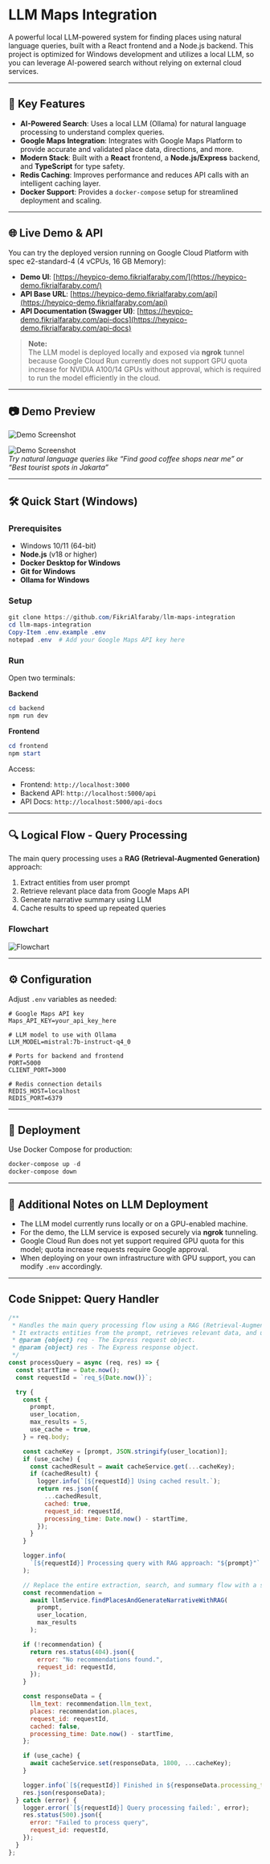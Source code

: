﻿# LLM Maps Integration

A powerful local LLM-powered system for finding places using natural language queries, built with a React frontend and a Node.js backend. This project is optimized for Windows development and utilizes a local LLM, so you can leverage AI-powered search without relying on external cloud services.

---

## 🚀 Key Features

- **AI-Powered Search**: Uses a local LLM (Ollama) for natural language processing to understand complex queries.
- **Google Maps Integration**: Integrates with Google Maps Platform to provide accurate and validated place data, directions, and more.
- **Modern Stack**: Built with a **React** frontend, a **Node.js/Express** backend, and **TypeScript** for type safety.
- **Redis Caching**: Improves performance and reduces API calls with an intelligent caching layer.
- **Docker Support**: Provides a `docker-compose` setup for streamlined deployment and scaling.

---

## 🌐 Live Demo & API

You can try the deployed version running on Google Cloud Platform with spec e2-standard-4 (4 vCPUs, 16 GB Memory):

- **Demo UI**: [https://heypico-demo.fikrialfaraby.com/](https://heypico-demo.fikrialfaraby.com/)
- **API Base URL**: [https://heypico-demo.fikrialfaraby.com/api](https://heypico-demo.fikrialfaraby.com/api)
- **API Documentation (Swagger UI)**: [https://heypico-demo.fikrialfaraby.com/api-docs](https://heypico-demo.fikrialfaraby.com/api-docs)

> **Note:**  
> The LLM model is deployed locally and exposed via **ngrok** tunnel because Google Cloud Run currently does not support GPU quota increase for NVIDIA A100/14 GPUs without approval, which is required to run the model efficiently in the cloud.

---

## 📷 Demo Preview

![Demo Screenshot](./docs/images/demo-screenshot1.png)

![Demo Screenshot](./docs/images/demo-screenshot2.png)  
_Try natural language queries like “Find good coffee shops near me” or “Best tourist spots in Jakarta”_

---

## 🛠️ Quick Start (Windows)

### Prerequisites

- Windows 10/11 (64-bit)
- **Node.js** (v18 or higher)
- **Docker Desktop for Windows**
- **Git for Windows**
- **Ollama for Windows**

### Setup

```powershell
git clone https://github.com/FikriAlfaraby/llm-maps-integration
cd llm-maps-integration
Copy-Item .env.example .env
notepad .env  # Add your Google Maps API key here
```

### Run

Open two terminals:

**Backend**

```powershell
cd backend
npm run dev
```

**Frontend**

```powershell
cd frontend
npm start
```

Access:

- Frontend: `http://localhost:3000`
- Backend API: `http://localhost:5000/api`
- API Docs: `http://localhost:5000/api-docs`

---

## 🔍 Logical Flow - Query Processing

The main query processing uses a **RAG (Retrieval-Augmented Generation)** approach:

1. Extract entities from user prompt
2. Retrieve relevant place data from Google Maps API
3. Generate narrative summary using LLM
4. Cache results to speed up repeated queries

### Flowchart

![Flowchart](./docs/images/flowchart.png)

---

## ⚙️ Configuration

Adjust `.env` variables as needed:

```env
# Google Maps API key
Maps_API_KEY=your_api_key_here

# LLM model to use with Ollama
LLM_MODEL=mistral:7b-instruct-q4_0

# Ports for backend and frontend
PORT=5000
CLIENT_PORT=3000

# Redis connection details
REDIS_HOST=localhost
REDIS_PORT=6379
```

---

## 🚢 Deployment

Use Docker Compose for production:

```powershell
docker-compose up -d
docker-compose down
```

---

## 📝 Additional Notes on LLM Deployment

- The LLM model currently runs locally or on a GPU-enabled machine.
- For the demo, the LLM service is exposed securely via **ngrok** tunneling.
- Google Cloud Run does not yet support required GPU quota for this model; quota increase requests require Google approval.
- When deploying on your own infrastructure with GPU support, you can modify `.env` accordingly.

---

## Code Snippet: Query Handler

```js
/**
 * Handles the main query processing flow using a RAG (Retrieval-Augmented Generation) approach.
 * It extracts entities from the prompt, retrieves relevant data, and uses an LLM to generate a narrative.
 * @param {object} req - The Express request object.
 * @param {object} res - The Express response object.
 */
const processQuery = async (req, res) => {
  const startTime = Date.now();
  const requestId = `req_${Date.now()}`;

  try {
    const {
      prompt,
      user_location,
      max_results = 5,
      use_cache = true,
    } = req.body;

    const cacheKey = [prompt, JSON.stringify(user_location)];
    if (use_cache) {
      const cachedResult = await cacheService.get(...cacheKey);
      if (cachedResult) {
        logger.info(`[${requestId}] Using cached result.`);
        return res.json({
          ...cachedResult,
          cached: true,
          request_id: requestId,
          processing_time: Date.now() - startTime,
        });
      }
    }

    logger.info(
      `[${requestId}] Processing query with RAG approach: "${prompt}"`
    );

    // Replace the entire extraction, search, and summary flow with a single RAG call.
    const recommendation =
      await llmService.findPlacesAndGenerateNarrativeWithRAG(
        prompt,
        user_location,
        max_results
      );

    if (!recommendation) {
      return res.status(404).json({
        error: "No recommendations found.",
        request_id: requestId,
      });
    }

    const responseData = {
      llm_text: recommendation.llm_text,
      places: recommendation.places,
      request_id: requestId,
      cached: false,
      processing_time: Date.now() - startTime,
    };

    if (use_cache) {
      await cacheService.set(responseData, 1800, ...cacheKey);
    }

    logger.info(`[${requestId}] Finished in ${responseData.processing_time}ms`);
    res.json(responseData);
  } catch (error) {
    logger.error(`[${requestId}] Query processing failed:`, error);
    res.status(500).json({
      error: "Failed to process query",
      request_id: requestId,
    });
  }
};
```
